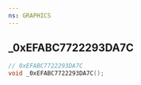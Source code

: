 ```yaml
---
ns: GRAPHICS
---
```

## _0xEFABC7722293DA7C

```c
// 0xEFABC7722293DA7C
void _0xEFABC7722293DA7C();
```


